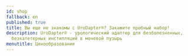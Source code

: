 ```yaml
---
id: shop
fallback: en
published: true
title: Вы еще не знакомы с UroDapter®? Закажите пробный набор!
description: UroDapter® - урологический адаптер для безболезненных,
  безкатетерных инстилляций в мочевой пузырь
menutitle: Ценообразование
---
```

